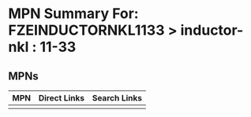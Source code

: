 



# MPN Summary For: FZEINDUCTORNKL1133 > inductor-nkl : 11-33

## MPNs
  

|MPN|Direct Links|Search Links|
| :--- | :--- | :--- |
||||
